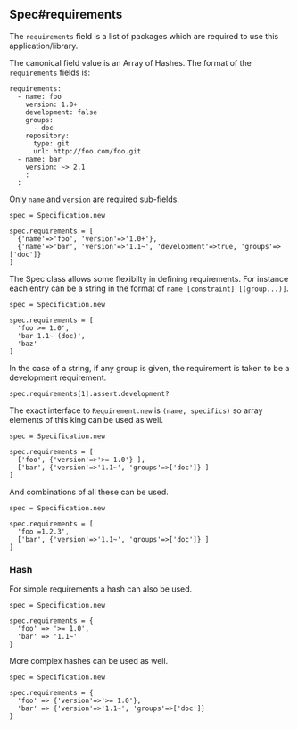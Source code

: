 ## Spec#requirements

The `requirements` field is a list of packages which are required
to use this application/library.

The canonical field value is an Array of Hashes. The format of the
`requirements` fields is:

    requirements:
      - name: foo
        version: 1.0+
        development: false
        groups:
          - doc
        repository:
          type: git
          url: http://foo.com/foo.git
      - name: bar
        version: ~> 2.1
        :
      :

Only `name` and `version` are required sub-fields.

    spec = Specification.new

    spec.requirements = [
      {'name'=>'foo', 'version'=>'1.0+'},
      {'name'=>'bar', 'version'=>'1.1~', 'development'=>true, 'groups'=>['doc']}
    ]

The Spec class allows some flexibilty in defining requirements. For instance each
entry can be a string in the format of `name [constraint] [(group...)]`.

    spec = Specification.new

    spec.requirements = [
      'foo >= 1.0',
      'bar 1.1~ (doc)',
      'baz'
    ]

In the case of a string, if any group is given, the requirement is taken to
be a development requirement.

    spec.requirements[1].assert.development?

The exact interface to `Requirement.new` is `(name, specifics)` so
array elements of this king can be used as well.

    spec = Specification.new

    spec.requirements = [
      ['foo', {'version'=>'>= 1.0'} ],
      ['bar', {'version'=>'1.1~', 'groups'=>['doc']} ]
    ]

And combinations of all these can be used.

    spec = Specification.new

    spec.requirements = [
      'foo =1.2.3',
      ['bar', {'version'=>'1.1~', 'groups'=>['doc']} ]
    ]

### Hash

For simple requirements a hash can also be used.

    spec = Specification.new

    spec.requirements = {
      'foo' => '>= 1.0',
      'bar' => '1.1~'
    }

More complex hashes can be used as well.

    spec = Specification.new

    spec.requirements = {
      'foo' => {'version'=>'>= 1.0'},
      'bar' => {'version'=>'1.1~', 'groups'=>['doc']}
    }

